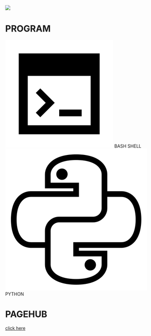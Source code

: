 <img src="https://giphy.com/gifs/coding-programming-codeit-WUTywPPYZpdDChyBaZ">

# PROGRAM
<img src="https://github.com/ANONIMOUD/ANONIMOUD/blob/main/bash.png">
BASH SHELL
<img src="https://github.com/ANONIMOUD/ANONIMOUD/blob/main/python.png">
PYTHON

# PAGEHUB

<a href="https://anonimoud.gihub.io">click here</a>

